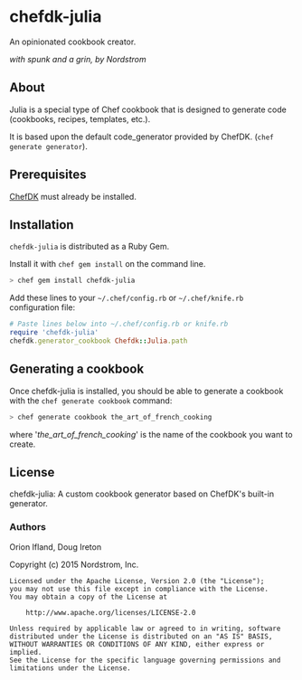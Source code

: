 # chefdk-julia
An opinionated cookbook creator.

_with spunk and a grin, by Nordstrom_

## About
Julia is a special type of Chef cookbook that is designed to generate code (cookbooks, recipes, templates, etc.).

It is based upon the default code_generator provided by ChefDK.
(`chef generate generator`).

## Prerequisites
[ChefDK](https://downloads.chef.io/chef-dk/) must already be installed.

## Installation
`chefdk-julia` is distributed as a Ruby Gem.

Install it with `chef gem install` on the command line.

```bash
> chef gem install chefdk-julia
```

Add these lines to your `~/.chef/config.rb` or `~/.chef/knife.rb` configuration file:

```ruby
# Paste lines below into ~/.chef/config.rb or knife.rb
require 'chefdk-julia'
chefdk.generator_cookbook Chefdk::Julia.path
```

## Generating a cookbook
Once chefdk-julia is installed, you should be able to generate a cookbook with the `chef generate cookbook` command:

```bash
> chef generate cookbook the_art_of_french_cooking
```

where '*the_art_of_french_cooking*' is the name of the cookbook you want to create.

## License

chefdk-julia: A custom cookbook generator based on ChefDK's built-in generator.

### Authors
Orion Ifland, Doug Ireton

Copyright (c) 2015 Nordstrom, Inc.

```text
Licensed under the Apache License, Version 2.0 (the "License");
you may not use this file except in compliance with the License.
You may obtain a copy of the License at

    http://www.apache.org/licenses/LICENSE-2.0

Unless required by applicable law or agreed to in writing, software
distributed under the License is distributed on an "AS IS" BASIS,
WITHOUT WARRANTIES OR CONDITIONS OF ANY KIND, either express or implied.
See the License for the specific language governing permissions and
limitations under the License.
```
